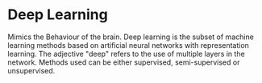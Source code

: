 # Deep Learning 
Mimics the Behaviour of the brain.
Deep learning is the subset of machine learning methods based on artificial neural networks with representation learning. The adjective "deep" refers to the use of multiple layers in the network. Methods used can be either supervised, semi-supervised or unsupervised.
